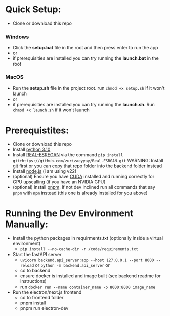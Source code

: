 # Quick Setup:
- Clone or download this repo
### Windows
- Click the **setup.bat** file in the root and then press enter to run the app
-  or
- if prerequisities are installed you can try running the **launch.bat** in the root
### MacOS
- Run the **setup.sh** file in the project root. run `chmod +x setup.sh` if it won't launch
-  or
- if prerequisities are installed you can try running the **launch.sh**. Run `chmod +x launch.sh` if it won't launch

# Prerequistites:
- Clone or download this repo
- Install [python 3.10](https://www.python.org/downloads/release/python-3108/)
- Install [REAL-ESREGAN](https://github.com/zurizaeyyay/Real-ESRGAN) via the command `pip install git+https://github.com/zurizaeyyay/Real-ESRGAN.git` WARNING: Install git first
  or you can copy that repo folder into the backend folder instead
- Install [node.js](https://nodejs.org/en/download) (i am using v22)
- (optional) Ensure you have [CUDA](https://developer.nvidia.com/cuda-downloads?target_os=Windows&target_arch=x86_64&target_version=11&target_type=exe_local) installed and running correctly for GPU upscalling (if you have an NVIDIA GPU) 
- (optional) install [pnpm](https://pnpm.io/installation). If not dev inclined run all commands that say `pnpm` with `npm` instead (this one is already installed for you above)


# Running the Dev Environment Manually:
- Install the python packages in requirments.txt (optionally inside a virtual environment)
    - `pip install --no-cache-dir -r /code/requirements.txt`
- Start the fastAPI server
    -  `uvicorn backend.api_server:app --host 127.0.0.1 --port 8000 --reload` or `python -m backend.api_server`
    or 
    - cd to backend
    - ensure docker is installed and image built (see backend readme for instructions)
    - run `docker run --name container_name -p 8000:8000 image_name`
- Run the electron/next.js frontend
    - cd to frontend folder
    - pnpm install
    - pnpm run electron-dev